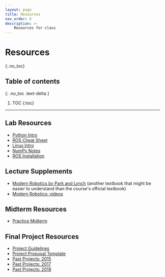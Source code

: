 ```yaml
---
layout: page
title: Resources
nav_order: 6
description: >-
    Resources for class
---
```


# Resources
{:.no_toc}

## Table of contents
{: .no_toc .text-delta }

1. TOC
{:toc}

---
## Lab Resources

- [Python Intro](assets/labs/resources/python_intro.pdf)
- [ROS Cheat Sheet](assets/labs/resources/ROS_cheat_sheet.pdf)
- [Linux Intro](assets/labs/resources/linux_intro.pdf)
- [NumPy Notes](assets/labs/resources/numpy_notes.pdf)
- [ROS Installation](assets/labs/resources/ROS_installation.pdf)

## Lecture Supplements 

- [Modern Robotics by Park and Lynch](http://hades.mech.northwestern.edu/images/7/7f/MR.pdf) (another textbook that might be easier to understand than the course's official textbook)
- [Modern Robotics: videos](https://www.youtube.com/watch?v=jVu-Hijns70&list=PLggLP4f-rq02vX0OQQ5vrCxbJrzamYDfx)

## Midterm Resources
- [Practice Midterm](assets/practice_mt/PracticeMidterm1-fall2019.pdf)

## Final Project Resources
- [Project Guidelines](assets/proj/final_project_guidelines.pdf)
- [Project Proposal Template](/assets/proj/project_proposal_template.tex)
- [Past Projects: 2015](assets/proj/past_projects_2015.pdf)
- [Past Projects: 2017](assets/proj/past_projects_2017.pdf)
- [Past Projects: 2018](assets/proj/past_projects_2018.pdf)
